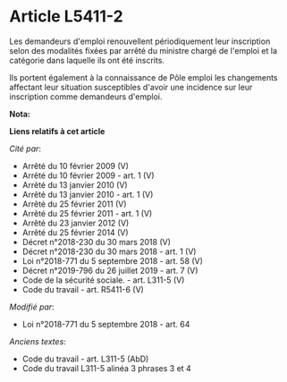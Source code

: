 # Article L5411-2

Les demandeurs d'emploi renouvellent périodiquement leur inscription selon des modalités fixées par arrêté du ministre chargé
de l'emploi et la catégorie dans laquelle ils ont été inscrits.

Ils portent également à la connaissance de Pôle emploi les changements affectant leur situation susceptibles d'avoir une
incidence sur leur inscription comme demandeurs d'emploi.

**Nota:**



**Liens relatifs à cet article**

_Cité par_:

  - Arrêté du 10 février 2009 (V)
  - Arrêté du 10 février 2009 - art. 1 (V)
  - Arrêté du 13 janvier 2010 (V)
  - Arrêté du 13 janvier 2010 - art. 1 (V)
  - Arrêté du 25 février 2011 (V)
  - Arrêté du 25 février 2011 - art. 1 (V)
  - Arrêté du 23 janvier 2012 (V)
  - Arrêté du 25 février 2014 (V)
  - Décret n°2018-230 du 30 mars 2018 (V)
  - Décret n°2018-230 du 30 mars 2018 - art. 1 (V)
  - Loi n°2018-771 du 5 septembre 2018 - art. 58 (V)
  - Décret n°2019-796 du 26 juillet 2019 - art. 7 (V)
  - Code de la sécurité sociale. - art. L311-5 (V)
  - Code du travail - art. R5411-6 (V)

_Modifié par_:

  - Loi n°2018-771 du 5 septembre 2018 - art. 64

_Anciens textes_:

  - Code du travail - art. L311-5 (AbD)
  - Code du travail L311-5 alinéa 3 phrases 3 et 4
